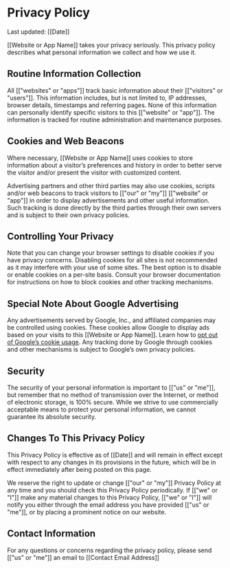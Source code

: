 # Privacy Policy

Last updated: [[Date]]


[[Website or App Name]] takes your privacy seriously. This privacy policy describes what personal information we collect and how we use it.


## Routine Information Collection

All [["websites" or "apps"]] track basic information about their [["visitors" or "users"]]. This information includes, but is not limited to, IP addresses, browser details, timestamps and referring pages. None of this information can personally identify specific visitors to this [["website" or "app"]]. The information is tracked for routine administration and maintenance purposes.


## Cookies and Web Beacons

Where necessary, [[Website or App Name]] uses cookies to store information about a visitor’s preferences and history in order to better serve the visitor and/or present the visitor with customized content.

Advertising partners and other third parties may also use cookies, scripts and/or web beacons to track visitors to [["our" or "my"]] [["website" or "app"]] in order to display advertisements and other useful information. Such tracking is done directly by the third parties through their own servers and is subject to their own privacy policies.


## Controlling Your Privacy

Note that you can change your browser settings to disable cookies if you have privacy concerns. Disabling cookies for all sites is not recommended as it may interfere with your use of some sites. The best option is to disable or enable cookies on a per-site basis. Consult your browser documentation for instructions on how to block cookies and other tracking mechanisms.


## Special Note About Google Advertising

Any advertisements served by Google, Inc., and affiliated companies may be controlled using cookies. These cookies allow Google to display ads based on your visits to this [[Website or App Name]]. Learn how to [opt out of Google’s cookie usage](http://www.google.com/privacy_ads.html). Any tracking done by Google through cookies and other mechanisms is subject to Google’s own privacy policies.


## Security

The security of your personal information is important to [["us" or "me"]], but remember that no method of transmission over the Internet, or method of electronic storage, is 100% secure. While we strive to use commercially acceptable means to protect your personal information, we cannot guarantee its absolute security.


## Changes To This Privacy Policy

This Privacy Policy is effective as of [[Date]] and will remain in effect except with respect to any changes in its provisions in the future, which will be in effect immediately after being posted on this page.

We reserve the right to update or change [["our" or "my"]] Privacy Policy at any time and you should check this Privacy Policy periodically. If [["we" or "I"]] make any material changes to this Privacy Policy, [["we" or "I"]] will notify you either through the email address you have provided [["us" or "me"]], or by placing a prominent notice on our website.


## Contact Information

For any questions or concerns regarding the privacy policy, please send [["us" or "me"]] an email to [[Contact Email Address]]
